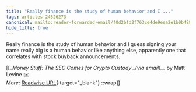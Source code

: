 ```yaml
---
title: "Really finance is the study of human behavior and I ..."
tags: articles-24526273
canonical: mailto:reader-forwarded-email/f0d2bfd2f763ce4de9eea2e1b0b4887b
hide_title: true
---
```


Really finance is the study of human behavior and I guess signing your name really big is a human behavior like anything else, apparently one that correlates with stock buyback announcements.


[[<cite>_Money Stuff: The SEC Comes for Crypto Custody _(via email)__</cite> by Matt Levine ✉️<br>
_More_: [Readwise URL](https://readwise.io/open/478391180){:target="_blank"}
::wrap]]